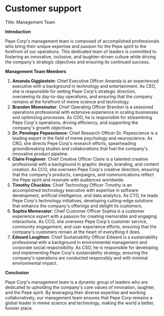 # Customer support

Title: Management Team

**Introduction**

Pepe Corp's management team is composed of accomplished professionals who bring their unique expertise and passion for the Pepe spirit to the forefront of our operations. This dedicated team of leaders is committed to fostering an innovative, inclusive, and laughter-driven culture while driving the company's strategic objectives and ensuring its continued success.

**Management Team Members**

1. **Amanda Gigglestein**: Chief Executive Officer
Amanda is an experienced executive with a background in technology and entertainment. As CEO, she is responsible for setting Pepe Corp's strategic direction, overseeing its day-to-day operations, and ensuring that the company remains at the forefront of meme science and technology.
2. **Brandon Memeinator**: Chief Operating Officer
Brandon is a seasoned operations professional with extensive experience in scaling businesses and optimizing processes. As COO, he is responsible for streamlining Pepe Corp's operations, driving efficiency, and supporting the company's growth objectives.
3. **Dr. Penelope Pepescience**: Chief Research Officer
Dr. Pepescience is a leading expert in the field of meme psychology and neuroscience. As CRO, she directs Pepe Corp's research efforts, spearheading groundbreaking studies and collaborations that fuel the company's innovative product pipeline.
4. **Claire Froglover**: Chief Creative Officer
Claire is a talented creative professional with a background in graphic design, branding, and content creation. As CCO, she oversees Pepe Corp's creative direction, ensuring that the company's products, campaigns, and communications reflect the Pepe spirit and resonate with audiences worldwide.
5. **Timothy Chuckles**: Chief Technology Officer
Timothy is an accomplished technology executive with expertise in software development, artificial intelligence, and data analytics. As CTO, he leads Pepe Corp's technology initiatives, developing cutting-edge solutions that enhance the company's offerings and delight its customers.
6. **Sophia Memevator**: Chief Customer Officer
Sophia is a customer experience expert with a passion for creating memorable and engaging interactions. As CCO, she oversees Pepe Corp's customer service, community engagement, and user experience efforts, ensuring that the company's customers remain at the heart of everything it does.
7. **Edward Laughton**: Chief Sustainability Officer
Edward is a sustainability professional with a background in environmental management and corporate social responsibility. As CSO, he is responsible for developing and implementing Pepe Corp's sustainability strategy, ensuring the company's operations are conducted responsibly and with minimal environmental impact.

**Conclusion**

Pepe Corp's management team is a dynamic group of leaders who are dedicated to upholding the company's core values of innovation, laughter, and the Pepe spirit. By leveraging their diverse expertise and working collaboratively, our management team ensures that Pepe Corp remains a global leader in meme science and technology, making the world a better, funnier place.